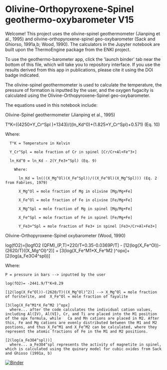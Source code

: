 # Olivine-Orthopyroxene-Spinel geothermo-oxybarometer V15

Welcome! This project uses the olivine-spinel geothermometer (Jianping et al., 1995) and olivine-orthopyroxene-spinel geo-oxybarometer (Sack and Ghiorso, 1991a,b; Wood, 1990). The calculators in the Jupyter notebook are built upon the ThermoEngine package from the ENKI project.


To use the geothermo-barometer app, click the 'launch binder' tab near the bottom of this file, which will take you to repository interface. If you use the results derived from this app in publications, please cite it using the DOI badge indicated.


The olivine-spinel geothermometer is used to calculate the temperature, the pressure of formation is inputted by the user, and the oxygen fugacity is calculated using the Olivine-Orthopyroxene-Spinel geo-oxybarometer.

The equations used in this notebook include:

Olivine-Spinel geothermometer (Jianping et al., 1995)

T°K=((4250×Y_Cr^Spl )+1343)/((ln_Kd^0)+(1.825×Y_Cr^Spl)+0.571) (Eq. 10)

  Where:
  
      T°K = Temperature in Kelvin
    
      Y_Cr^Spl = mole fraction of Cr in spinel [Cr/Cr+Al+Fe^3+]

      ln_Kd^0 = ln_Kd - 2(Y_Fe3+^Spl) (Eq. 9)

        Where: 
    
          ln_Kd = ln(((X_Mg^Ol)(X_Fe^Spl))/((X_Fe^Ol)(X_Mg^Spl))) (Eq. 2 from Fabries, 1979)
    
          X_Mg^Ol = mole fraction of Mg in olivine [Mg/Mg+Fe]
    
          X_Fe^Ol = mole fraction of Fe in olivine [Fe/Mg+Fe]
 
          X_Mg^Spl = mole fraction of Mg in spinel [Mg/Mg+Fe]
 
          X_Fe^Spl = mole fraction of Fe in spinel [Fe/Mg+Fe]
 
          Y_Fe3+^Spl = mole fraction of Fe3+ in spinel [Fe3+/Cr+Al+Fe3+]
    
    
    
Olivine-Orthopyroxene-Spinel oxybarometer (Wood, 1990)
    
log⁡(fO2)=[log⁡fO2 (QFM)_(P,T)+220/T+0.35-0.0369P/T] - [12(log⁡(X_Fe^Ol))-(2620/T)((X_Mg^Ol)^2)] + [3(log⁡(X_Fe^M1*X_Fe^M2 )^opx]+ [2(log(a_Fe3O4^spl))]

  Where: 
  
    P = pressure in bars --> inputted by the user
    
    log⁡(fO2)= -2441.9/T°K+8.29
    
    [12(log⁡(X_Fe^Ol))-(2620/T)((X_Mg^Ol)^2)] --> X_Mg^Ol = mole fraction of forsterite, and  X_Fe^Ol = mole fraction of fayalite
    
    [3(log⁡(X_Fe^M1*X_Fe^M2 )^opx] 
      where... after the code calculates the individual cation values, including Al(IV), Al(VI), Cr, and Ti are placed into the M1 position of the opx formula, while   Ca and Mn cations are placed in M2. After this, Fe and Mg cations are evenly distributed between the M1 and M2 postions, and thus X_Fe^M1 and X_Fe^M2 can be calculated, where they represent the atomic fractions of Fe in the M1 and M2 positions.
    
    [2(log(a_Fe3O4^spl))]
      where... a_Fe3O4^spl represents the activity of magnetite in spinel, which is calculated using the quinary model for cubic oxides from Sack and Ghioso (1991a, b)
    
[![Binder](https://mybinder.org/badge_logo.svg)]((https://hub.gke2.mybinder.org/user/sophiebena-oos14-izezqvqk/notebooks/Ol-Opx-SplV4.ipynb))
